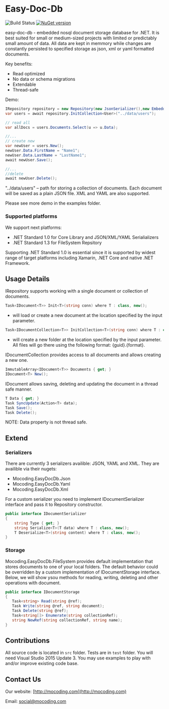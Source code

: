 # Easy-Doc-Db

![Build Status](https://mocoding.visualstudio.com/_apis/public/build/definitions/da7703d4-fb22-4933-b869-83f4264b7b84/29/badge)
[![NuGet version](https://badge.fury.io/nu/Mocoding.EasyDocDb.svg)](https://www.nuget.org/packages/Mocoding.EasyDocDb)

easy-doc-db - embedded nosql document storage database for .NET. It is best suited for small or medium-sized projects with limited or predictably small amount of data. All data are kept in memmory while changes are constantly persisted to specified storage as json, xml or yaml formatted documents.

Key benefits:
 - Read optimized
 - No data or schema migrations
 - Extendable
 - Thread-safe

Demo:

```cs
IRepository repository = new Repository(new JsonSerializer(),new EmbeddedStorage()); 
var users = await repository.InitCollection<User>("../data/users");

// read all
var allDocs = users.Documents.Select(u => u.Data);

//...
// create new
var newUser = users.New();
newUser.Data.FirstName = "Name1";
newUser.Data.LastName = "LastName1";
await newUser.Save();

//...
//delete
await newUser.Delete();
```

"../data/users" – path for storing a collection of documents. 
Each document will be saved as a plain JSON file. XML and YAML are also supported.

Please see more demo in the examples folder.

### Supported platforms

We support next platforms:

- .NET Standard 1.0 for Core Library and JSON/XML/YAML Serialializers
- .NET Standard 1.3 for FileSystem Repsitory

Supporting .NET Standard 1.0 is essential since it is supported by widest range of target platforms including Xamarin, .NET Core and native .NET Framework.

## Usage Details

IRepository supports working with a single document or collection of documents.

```cs
Task<IDocument<T>> Init<T>(string conn) where T : class, new();
```
 - will load or create a new document at the location specified by the input parameter.

```cs
Task<IDocumentCollection<T>> InitCollection<T>(string conn) where T : class, new();
```
- will create a new folder at the location specified by the input parameter.
All files will go there using the following format: {guid}.{format}.

IDocumentCollection provides access to all documents and allows creating a new one.

```cs
ImmutableArray<IDocument<T>> Documents { get; }
IDocument<T> New();
```

IDocument allows saving, deleting and updating the document in a thread safe manner.
  
 ```cs
T Data { get; }
Task SyncUpdate(Action<T> data);
Task Save();
Task Delete();
```
NOTE: Data property is not thread safe.

## Extend
 
### Serializers

There are currently 3 serializers availible: JSON, YAML and XML. They are availible via their nugets:
- Mocoding.EasyDocDb.Json
- Mocoding.EasyDocDb.Yaml
- Mocoding.EasyDocDb.Xml

For a custom serializer you need to implement IDocumentSerializer interface and pass it to Repository constructor.


```cs
public interface IDocumentSerializer
{
    string Type { get; }
    string Serialize<T>(T data) where T : class, new();
    T Deserialize<T>(string content) where T : class, new();
}
```

### Storage

Mocoding.EasyDocDb.FileSystem provides default implementation that stores documents to one of your local folders.
The default behavior could be overridden by a custom implementation of IDocumentStorage interface.
Below, we will show ysou methods for reading, writing, deleting and other operations with document.

```cs
public interface IDocumentStorage
{
   Task<string> Read(string @ref);
   Task Write(string @ref, string document);
   Task Delete(string @ref);
   Task<string[]> Enumerate(string collectionRef);
   string NewRef(string collectionRef, string name);
}
```

## Contributions

All source code is located in ```src``` folder. Tests are in ```test``` folder. You will need Visual Studio 2015 Update 3.
You may use examples to play with and/or improve existing code base.

## Contact Us

Our website: [http://mocoding.com](http://mocoding.com)

Email: [social@mocoding.com](mailto:social@mocoding.com)
